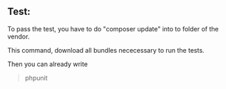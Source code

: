 Test:
--------------

To pass the test, you have to do "composer update" into to folder of the vendor.

This command, download all bundles nececessary to run the tests.

Then you can already write 

> phpunit
